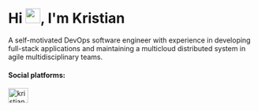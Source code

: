 <h1 align="left">Hi <img src="https://raw.githubusercontent.com/MartinHeinz/MartinHeinz/master/wave.gif" width="30px" height="30px">, I'm Kristian</h1>
A self-motivated DevOps software engineer with experience in developing full-stack applications and maintaining a multicloud distributed system in agile multidisciplinary teams.


<h4 align="left">Social platforms:</h4>
<p align="left">
</p>
<a href="https://linkedin.com/in/kristian4res" target="blank"><img align="center" src="https://raw.githubusercontent.com/rahuldkjain/github-profile-readme-generator/master/src/images/icons/Social/linked-in-alt.svg" alt="kristian-torres-en-cloud" height="30" width="40" /></a>
</p>
